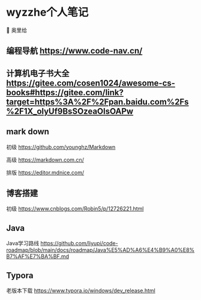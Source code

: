 # wyzzhe个人笔记

🐧 奥里给
## 编程导航 https://www.code-nav.cn/

## 计算机电子书大全 https://gitee.com/cosen1024/awesome-cs-books#https://gitee.com/link?target=https%3A%2F%2Fpan.baidu.com%2Fs%2F1X_olyUf9BsSOzeaOlsOAPw
## mark down
初级 https://github.com/younghz/Markdown

高级 https://markdown.com.cn/

排版 https://editor.mdnice.com/
## 博客搭建
初级 https://www.cnblogs.com/Robin5/p/12726221.html
## Java
Java学习路线 https://github.com/liyupi/code-roadmap/blob/main/docs/roadmap/Java%E5%AD%A6%E4%B9%A0%E8%B7%AF%E7%BA%BF.md

## Typora
老版本下载 https://www.typora.io/windows/dev_release.html
